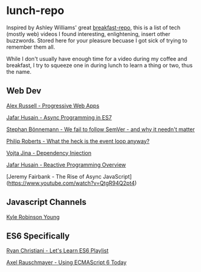 # lunch-repo

Inspired by Ashley Williams' great [breakfast-repo](https://github.com/ashleygwilliams/breakfast-repo), this is a list of tech (mostly web) videos I found interesting, enlightening, insert other buzzwords. Stored here for your pleasure becuase I got sick of trying to remember them all. 

While I don't usually have enough time for a video during my coffee and breakfast, I try to squeeze one in during lunch to learn a thing or two, thus the name.

## Web Dev

[Alex Russell - Progressive Web Apps](https://www.oreilly.com/ideas/progressive-web-apps-and-whats-next-for-mobile)

[Jafar Husain - Async Programming in ES7](https://www.youtube.com/watch?v=lil4YCCXRYc&list=PLS1cYe5xBIhXTlVOuWMtbuBpqKVgnIOJb&index=21)

[Stephan Bönnemann - We fail to follow SemVer - and why it needn't matter](https://www.youtube.com/watch?v=tc2UgG5L7WM)

[Philip Roberts - What the heck is the event loop anyway?](https://www.youtube.com/watch?v=8aGhZQkoFbQ)

[Vojta Jina - Dependency Injection](https://www.youtube.com/watch?v=_OGGsf1ZXMs&list=PLS1cYe5xBIhXTlVOuWMtbuBpqKVgnIOJb&index)

[Jafar Husain - Reactive Programming Overview](https://www.youtube.com/watch?v=dwP1TNXE6fc)

[Jeremy Fairbank - The Rise of Async JavaScript] (https://www.youtube.com/watch?v=QtgR94Q2pt4)

## Javascript Channels

[Kyle Robinson Young](https://www.youtube.com/channel/UCpqYfSWEcyBGorRGvPsHkgg)

## ES6 Specifically

[Ryan Christiani - Let's Learn ES6 Playlist](https://www.youtube.com/playlist?list=PL57atfCFqj2h5fpdZD-doGEIs0NZxeJTX)

[Axel Rauschmayer - Using ECMAScript 6 Today](https://www.youtube.com/watch?v=Fg3bEZIcnUw)
